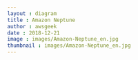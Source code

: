 ```yaml
---
layout : diagram
title : Amazon Neptune
author : awsgeek
date : 2018-12-21
image : images/Amazon-Neptune_en.jpg
thumbnail : images/Amazon-Neptune_en.jpg
---
```

